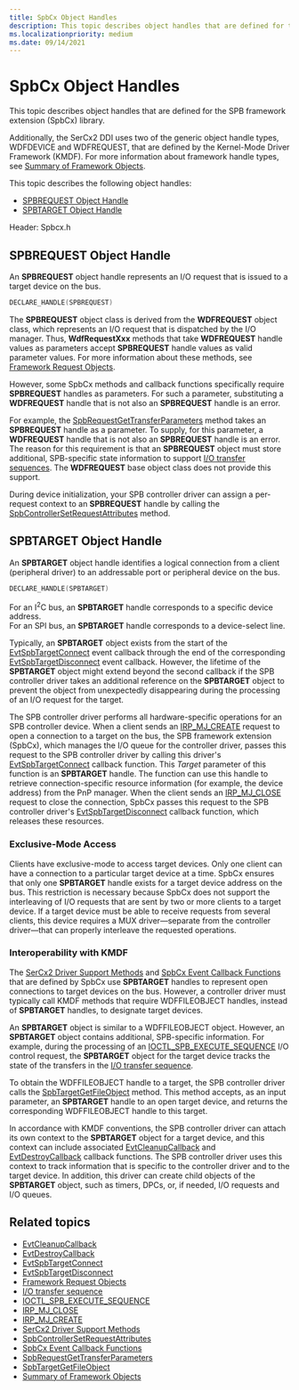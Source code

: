 ```yaml
---
title: SpbCx Object Handles
description: This topic describes object handles that are defined for the SPB framework extension (SpbCx) library.
ms.localizationpriority: medium
ms.date: 09/14/2021
---
```


# SpbCx Object Handles

This topic describes object handles that are defined for the SPB framework extension (SpbCx) library.

Additionally, the SerCx2 DDI uses two of the generic object handle types, WDFDEVICE and WDFREQUEST, that are defined by the Kernel-Mode Driver Framework (KMDF).
For more information about framework handle types, see [Summary of Framework Objects](../wdf/summary-of-framework-objects.md).

This topic describes the following object handles:

* [SPBREQUEST Object Handle](#spbrequest-object-handle)
* [SPBTARGET Object Handle](#spbtarget-object-handle)

Header: Spbcx.h

## SPBREQUEST Object Handle

An **SPBREQUEST** object handle represents an I/O request that is issued to a target device on the bus.

```cpp
DECLARE_HANDLE(SPBREQUEST)
```

The **SPBREQUEST** object class is derived from the **WDFREQUEST** object class, which represents an I/O request that is dispatched by the I/O manager.
Thus, **WdfRequestXxx** methods that take **WDFREQUEST** handle values as parameters accept **SPBREQUEST** handle values as valid parameter values.
For more information about these methods, see [Framework Request Objects](../wdf/framework-request-objects.md).

However, some SpbCx methods and callback functions specifically require **SPBREQUEST** handles as parameters.
For such a parameter, substituting a **WDFREQUEST** handle that is not also an **SPBREQUEST** handle is an error.

For example, the [SpbRequestGetTransferParameters](/windows-hardware/drivers/ddi/spbcx/nf-spbcx-spbrequestgettransferparameters) method takes an **SPBREQUEST** handle as a parameter.
To supply, for this parameter, a **WDFREQUEST** handle that is not also an **SPBREQUEST** handle is an error.
The reason for this requirement is that an **SPBREQUEST** object must store additional, SPB-specific state information to support [I/O transfer sequences](./i-o-transfer-sequences.md).
The **WDFREQUEST** base object class does not provide this support.

During device initialization, your SPB controller driver can assign a per-request context to an **SPBREQUEST** handle by calling the [SpbControllerSetRequestAttributes](/windows-hardware/drivers/ddi/spbcx/nf-spbcx-spbcontrollersetrequestattributes) method.
  
## SPBTARGET Object Handle

An **SPBTARGET** object handle identifies a logical connection from a client (peripheral driver) to an addressable port or peripheral device on the bus.

   ```cpp
   DECLARE_HANDLE(SPBTARGET)
   ```

For an I<sup>2</sup>C bus, an **SPBTARGET** handle corresponds to a specific device address.  
For an SPI bus, an **SPBTARGET** handle corresponds to a device-select line.

Typically, an **SPBTARGET** object exists from the start of the [EvtSpbTargetConnect](/windows-hardware/drivers/ddi/spbcx/nc-spbcx-evt_spb_target_connect) event callback through the end of the corresponding [EvtSpbTargetDisconnect](/windows-hardware/drivers/ddi/spbcx/nc-spbcx-evt_spb_target_disconnect) event callback. However, the lifetime of the **SPBTARGET** object might extend beyond the second callback if the SPB controller driver takes an additional reference on the **SPBTARGET** object to prevent the object from unexpectedly disappearing during the processing of an I/O request for the target.

The SPB controller driver performs all hardware-specific operations for an SPB controller device.
When a client sends an [IRP_MJ_CREATE](../ifs/irp-mj-create.md) request to open a connection to a target on the bus, the SPB framework extension (SpbCx), which manages the I/O queue for the controller driver, passes this request to the SPB controller driver by calling this driver's [EvtSpbTargetConnect](/windows-hardware/drivers/ddi/spbcx/nc-spbcx-evt_spb_target_connect) callback function.
This _Target_ parameter of this function is an **SPBTARGET** handle.
The function can use this handle to retrieve connection-specific resource information (for example, the device address) from the PnP manager.
When the client sends an [IRP_MJ_CLOSE](../kernel/irp-mj-close.md) request to close the connection, SpbCx passes this request to the SPB controller driver's [EvtSpbTargetDisconnect](/windows-hardware/drivers/ddi/spbcx/nc-spbcx-evt_spb_target_disconnect) callback function, which releases these resources.

### Exclusive-Mode Access

Clients have exclusive-mode to access target devices. Only one client can have a connection to a particular target device at a time.
SpbCx ensures that only one **SPBTARGET** handle exists for a target device address on the bus.
This restriction is necessary because SpbCx does not support the interleaving of I/O requests that are sent by two or more clients to a target device.
If a target device must be able to receive requests from several clients, this device requires a MUX driver—separate from the controller driver—that can properly interleave the requested operations.

### Interoperability with KMDF

The [SerCx2 Driver Support Methods](/windows-hardware/drivers/ddi/sercx/#functions) and [SpbCx Event Callback Functions](/previous-versions/hh450911(v=vs.85)) that are defined by SpbCx use **SPBTARGET** handles to represent open connections to target devices on the bus.
However, a controller driver must typically call KMDF methods that require WDFFILEOBJECT handles, instead of **SPBTARGET** handles, to designate target devices.

An **SPBTARGET** object is similar to a WDFFILEOBJECT object. However, an **SPBTARGET** object contains additional, SPB-specific information.
For example, during the processing of an [IOCTL_SPB_EXECUTE_SEQUENCE](./spb-ioctls.md#ioctl_spb_execute_sequence) I/O control request, the **SPBTARGET** object for the target device tracks the state of the transfers in the [I/O transfer sequence](./i-o-transfer-sequences.md).

To obtain the WDFFILEOBJECT handle to a target, the SPB controller driver calls the [SpbTargetGetFileObject](/windows-hardware/drivers/ddi/spbcx/nf-spbcx-spbtargetgetfileobject) method.
This method accepts, as an input parameter, an **SPBTARGET** handle to an open target device, and returns the corresponding WDFFILEOBJECT handle to this target.

In accordance with KMDF conventions, the SPB controller driver can attach its own context to the **SPBTARGET** object for a target device, and this context can include associated [EvtCleanupCallback](/windows-hardware/drivers/ddi/wdfobject/nc-wdfobject-evt_wdf_object_context_cleanup) and [EvtDestroyCallback](/windows-hardware/drivers/ddi/wdfobject/nc-wdfobject-evt_wdf_object_context_destroy) callback functions.
The SPB controller driver uses this context to track information that is specific to the controller driver and to the target device.
In addition, this driver can create child objects of the **SPBTARGET** object, such as timers, DPCs, or, if needed, I/O requests and I/O queues.

## Related topics

* [EvtCleanupCallback](/windows-hardware/drivers/ddi/wdfobject/nc-wdfobject-evt_wdf_object_context_cleanup)
* [EvtDestroyCallback](/windows-hardware/drivers/ddi/wdfobject/nc-wdfobject-evt_wdf_object_context_destroy)
* [EvtSpbTargetConnect](/windows-hardware/drivers/ddi/spbcx/nc-spbcx-evt_spb_target_connect)
* [EvtSpbTargetDisconnect](/windows-hardware/drivers/ddi/spbcx/nc-spbcx-evt_spb_target_disconnect)
* [Framework Request Objects](../wdf/framework-request-objects.md)
* [I/O transfer sequence](./i-o-transfer-sequences.md)
* [IOCTL_SPB_EXECUTE_SEQUENCE](./spb-ioctls.md#ioctl_spb_execute_sequence)
* [IRP_MJ_CLOSE](../kernel/irp-mj-close.md)
* [IRP_MJ_CREATE](../ifs/irp-mj-create.md)
* [SerCx2 Driver Support Methods](/windows-hardware/drivers/ddi/sercx)
* [SpbControllerSetRequestAttributes](/windows-hardware/drivers/ddi/spbcx/nf-spbcx-spbcontrollersetrequestattributes)
* [SpbCx Event Callback Functions](/previous-versions/hh450911(v=vs.85))
* [SpbRequestGetTransferParameters](/windows-hardware/drivers/ddi/spbcx/nf-spbcx-spbrequestgettransferparameters)
* [SpbTargetGetFileObject](/windows-hardware/drivers/ddi/spbcx/nf-spbcx-spbtargetgetfileobject)
* [Summary of Framework Objects](../wdf/summary-of-framework-objects.md)
